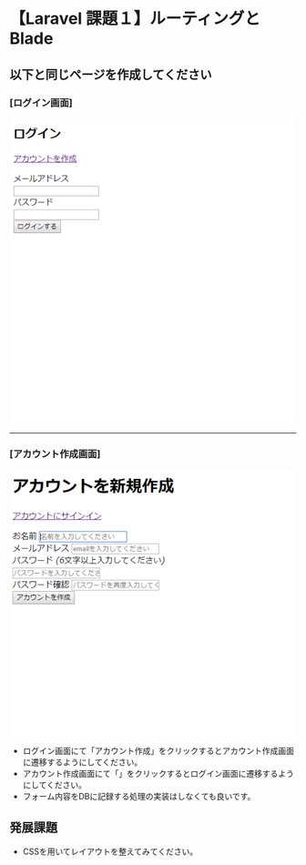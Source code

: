 # 【Laravel 課題１】ルーティングとBlade
## 以下と同じページを作成してください

### [ログイン画面]  
![image1](https://github.com/manaberuit/Laravel_practice1/blob/image/image1.PNG)  
<hr> </hr>

### [アカウント作成画面]
![image2](https://github.com/manaberuit/Laravel_practice1/blob/image/image2.PNG)  


- ログイン画面にて「アカウント作成」をクリックするとアカウント作成画面に遷移するようにしてください。
- アカウント作成画面にて「」をクリックするとログイン画面に遷移するようにしてください。
- フォーム内容をDBに記録する処理の実装はしなくても良いです。

## 発展課題
- CSSを用いてレイアウトを整えてみてください。
